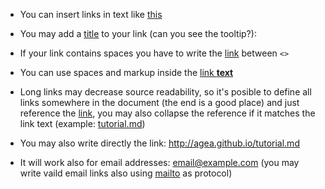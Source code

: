  - You can insert links in text like 
 [this](http://agea.github.io/tutorial.md)

 - You may add a 
 [title](http://agea.github.io/tutorial.md "Markdown Tutorial") 
 to your link (can you see the tooltip?):

 - If your link contains spaces you have to write
 the [link](<http://example.com/a space>)
 between `<>`
 
 - You can use spaces and markup inside the
 [link **text**](http://agea.github.io/tutorial.md)

 - Long links may decrease source readability, so
 it's posible to define all links somewhere in the
 document (the end is a good place) and just reference
 the [link][tutorial.md], you may also collapse the 
 reference if it matches the link text
 (example:  [tutorial.md][])
 
 - You may also write directly the link: 
 <http://agea.github.io/tutorial.md>
 
 - It will work also for email addresses: 
 <email@example.com> (you may write vaild email 
 links also using [mailto](mailto:email@example.com) 
 as protocol)
 
 

[tutorial.md]: http://agea.github.io/tutorial.md

